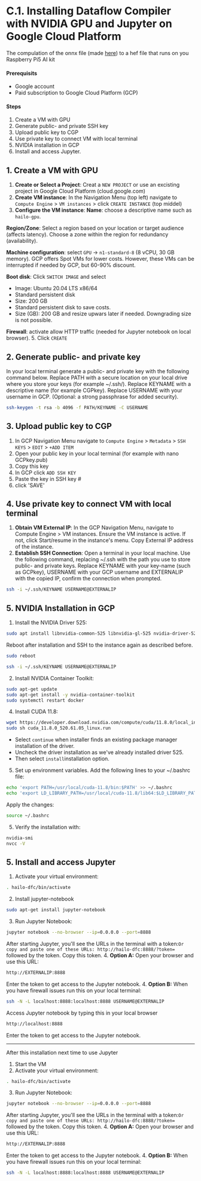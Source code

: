 # C.1. Installing Dataflow Compiler with NVIDIA GPU and Jupyter on Google Cloud Platform

The compulation of the onnx file (made [here](https://github.com/marcory-hub/hailo/blob/main/colab_yolov8s_create_model.ipynb)) to a hef file that runs on you Raspberry Pi5 AI kit

#### Prerequisits
- Google account
- Paid subscription to Google Cloud Platform (GCP)

#### Steps
1. Create a VM with GPU
2. Generate public- and private SSH key
3. Upload public key to CGP
4. Use private key to connect VM with local terminal
5. NVIDIA installation in GCP
5. Install and access Jupyter.

## 1. Create a VM with GPU

1. **Create or Select a Project**: Creat a `NEW PROJECT` or use an excisting project in Google Cloud Platform (cloud.google.com)
2. **Create VM instance**: In the Navigation Menu (top left) navigate to `Compute Engine` > `VM instances` > click `CREATE INSTANCE` (top middel)
3. **Configure the VM instance**: 
**Name**: choose a descriptive name such as `hailo-gpu`.

**Region/Zone**: Select a region based on your location or target audience (affects latency). Choose a zone within the region for redundancy (availability). 

**Machine configuration**: select `GPU` -> `n1-standard-8` (8 vCPU, 30 GB memory). GCP offers Spot VMs for lower costs. However, these VMs can be interrupted if needed by GCP, but 60-90% discount. 

**Boot disk**: 
Click `SWITCH IMAGE` and select
  - Image: Ubuntu 20.04 LTS x86/64
  - Standard persistent disk
  - Size: 200 GB
  - Standard persistent disk to save costs. 
  - Size (GB): 200 GB and resize upwars later if needed. Downgrading size is not possible. 

**Firewall**: activate allow HTTP traffic (needed for Jupyter notebook on local browser).
5. Click `CREATE`

## 2. Generate public- and private key

In your local terminal generate a public- and private key with the following command below. Replace PATH with a secure location on your local drive where you store your keys (for example ~/.ssh/). Replace KEYNAME with a descriptive name (for example CGPkey). Replace USERNAME with your username in GCP. (Optional: a strong passphrase for added security).
```sh
ssh-keygen -t rsa -b 4096 -f PATH/KEYNAME -C USERNAME
```

## 3. Upload public key to CGP

1. In GCP Navigation Menu navigate to `Compute Engine` > `Metadata` > `SSH KEYS` > `EDIT` > `+ADD ITEM`
2. Open your public key in your local terminal (for example with nano GCPkey.pub)
3. Copy this key
4. In GCP click `ADD SSH KEY`
5. Paste the key in SSH key #
6. click 'SAVE'

## 4. Use private key to connect VM with local terminal

1. **Obtain VM External IP**: In the GCP Navigation Menu, navigate to Compute Engine > VM instances. Ensure the VM instance is active. If not, click Start/resume in the instance's menu. Copy External IP address of the instance.
2. **Establish SSH Connection**: Open a terminal in your local machine. Use the following command, replacing ~/.ssh with the path you use to store public- and private keys. Replace KEYNAME with your key-name (such as GCPkey), USERNAME with your GCP username and EXTERNALIP with the copied IP, confirm the connection when prompted.
```sh
ssh -i ~/.ssh/KEYNAME USERNAME@EXTERNALIP
```

## 5. NVIDIA Installation in GCP

1. Install the NVIDIA Driver 525:

```sh
sudo apt install libnvidia-common-525 libnvidia-gl-525 nvidia-driver-525 -y
```
Reboot after installation and SSH to the instance again as described before.
```sh
sudo reboot
```
```sh
ssh -i ~/.ssh/KEYNAME USERNAME@EXTERNALIP
```
2. Install NVIDIA Container Toolkit:
```sh
sudo apt-get update
sudo apt-get install -y nvidia-container-toolkit
sudo systemctl restart docker
```
4. Install CUDA 11.8:
```sh
wget https://developer.download.nvidia.com/compute/cuda/11.8.0/local_installers/cuda_11.8.0_520.61.05_linux.run
sudo sh cuda_11.8.0_520.61.05_linux.run
```
- Select `continue` when installer finds an existing package manager installation of the driver.
- Uncheck the driver installation as we've already installed driver 525.
- Then select `install`installation option.
5. Set up environment variables. Add the following lines to your ~/.bashrc file:
```sh
echo 'export PATH=/usr/local/cuda-11.8/bin:$PATH' >> ~/.bashrc
echo 'export LD_LIBRARY_PATH=/usr/local/cuda-11.8/lib64:$LD_LIBRARY_PATH' >> ~/.bashrc
```
Apply the changes:
```sh
source ~/.bashrc
```
5. Verify the installation with:
```sh
nvidia-smi
nvcc -V
```

## 5. Install and access Jupyter
1. Activate your virtual environment:
```sh
. hailo-dfc/bin/activate
```
2. Install jupyter-notebook
```sh
sudo apt-get install jupyter-notebook
```
3. Run Jupyter Notebook:
```sh
jupyter notebook --no-browser --ip=0.0.0.0 --port=8888
```
After starting Jupyter, you'll see the URLs in the terminal with a token:`Or copy and paste one of these URLs:
        http://hailo-dfc:8888/?token=` followed by the token.
Copy this token.
4. **Option A:** Open your browser and use this URL:
```sh
http://EXTERNALIP:8888
```
Enter the token to get access to the Jupyter notebook.
4. **Option B:** When you have firewall issues run this on your local terminal:
```sh
ssh -N -L localhost:8888:localhost:8888 USERNAME@EXTERNALIP
```
Access Jupyter notebook by typing this in your local browser
```sh
http://localhost:8888
```
Enter the token to get access to the Jupyter notebook.

---
After this installation next time to use Jupyter
1. Start the VM
2. Activate your virtual environment:
```sh
. hailo-dfc/bin/activate
```
3. Run Jupyter Notebook:
```sh
jupyter notebook --no-browser --ip=0.0.0.0 --port=8888
```
After starting Jupyter, you'll see the URLs in the terminal with a token:`Or copy and paste one of these URLs:
        http://hailo-dfc:8888/?token=` followed by the token.
Copy this token.
4. **Option A:** Open your browser and use this URL:
```sh
http://EXTERNALIP:8888
```
Enter the token to get access to the Jupyter notebook.
4. **Option B:** When you have firewall issues run this on your local terminal:
```sh
ssh -N -L localhost:8888:localhost:8888 USERNAME@EXTERNALIP
```

